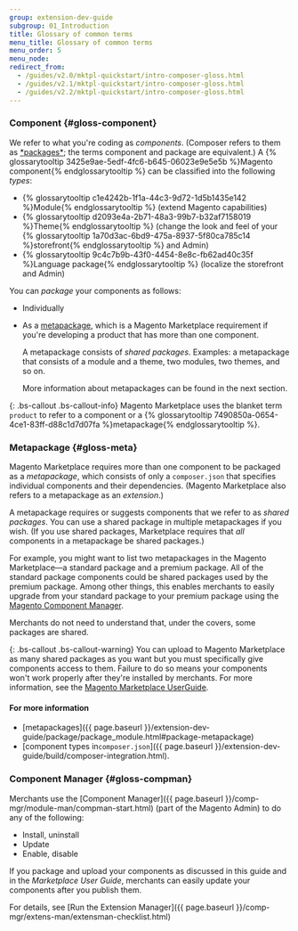 ```yaml
---
group: extension-dev-guide
subgroup: 01_Introduction
title: Glossary of common terms
menu_title: Glossary of common terms
menu_order: 5
menu_node:
redirect_from:
  - /guides/v2.0/mktpl-quickstart/intro-composer-gloss.html
  - /guides/v2.1/mktpl-quickstart/intro-composer-gloss.html
  - /guides/v2.2/mktpl-quickstart/intro-composer-gloss.html
---
```


### Component {#gloss-component}

We refer to what you're coding as *components*. (Composer refers to them as [\*packages\*](https://getcomposer.org/doc/05-repositories.md#packages); the terms component and package are equivalent.) A {% glossarytooltip 3425e9ae-5edf-4fc6-b645-06023e9e5e5b %}Magento component{% endglossarytooltip %} can be classified into the following *types*:

*	{% glossarytooltip c1e4242b-1f1a-44c3-9d72-1d5b1435e142 %}Module{% endglossarytooltip %} (extend Magento capabilities)
*	{% glossarytooltip d2093e4a-2b71-48a3-99b7-b32af7158019 %}Theme{% endglossarytooltip %} (change the look and feel of your {% glossarytooltip 1a70d3ac-6bd9-475a-8937-5f80ca785c14 %}storefront{% endglossarytooltip %} and Admin)
*	{% glossarytooltip 9c4c7b9b-43f0-4454-8e8c-fb62ad40c35f %}Language package{% endglossarytooltip %} (localize the storefront and Admin)

You can *package* your components as follows:

*	Individually
*	As a [metapackage](https://getcomposer.org/doc/04-schema.md#type), which is a Magento Marketplace requirement if you're developing a product that has more than one component.

	A metapackage consists of *shared packages*. Examples: a metapackage that consists of a module and a theme, two modules, two themes, and so on.

	More information about metapackages can be found in the next section.

{: .bs-callout .bs-callout-info}
Magento Marketplace uses the blanket term `product` to refer to a component or a {% glossarytooltip 7490850a-0654-4ce1-83ff-d88c1d7d07fa %}metapackage{% endglossarytooltip %}.

### Metapackage {#gloss-meta}

Magento Marketplace requires more than one component to be packaged as a *metapackage*, which consists of only a `composer.json` that specifies individual components and their dependencies. (Magento Marketplace also refers to a metapackage as an *extension*.)

A metapackage requires or suggests components that we refer to as *shared packages*. You can use a shared package in multiple metapackages if you wish. (If you use shared packages, Marketplace requires that *all* components in a metapackage be shared packages.)

For example, you might want to list two metapackages in the Magento Marketplace&mdash;a standard package and a premium package. All of the standard package components could be shared packages used by the premium package. Among other things, this enables merchants to easily upgrade from your standard package to your premium package using the [Magento Component Manager](#gloss-compman).

Merchants do not need to understand that, under the covers, some packages are shared.

{: .bs-callout .bs-callout-warning}
You can upload to Magento Marketplace as many shared packages as you want but you must specifically give components access to them. Failure to do so means your components won't work properly after they're installed by merchants. For more information, see the [Magento Marketplace UserGuide](http://docs.magento.com/marketplace/user_guide/getting-started.html).

#### For more information

*	[metapackages]({{ page.baseurl }}/extension-dev-guide/package/package_module.html#package-metapackage)
*	[component types in`composer.json`]({{ page.baseurl }}/extension-dev-guide/build/composer-integration.html).

### Component Manager {#gloss-compman}

Merchants use the [Component Manager]({{ page.baseurl }}/comp-mgr/module-man/compman-start.html) (part of the Magento Admin) to do any of the following:

*	Install, uninstall
*	Update
*	Enable, disable

If you package and upload your components as discussed in this guide and in the <em>Marketplace User Guide</em>, merchants can easily update your components after you publish them.

For details, see [Run the Extension Manager]({{ page.baseurl }}/comp-mgr/extens-man/extensman-checklist.html)
